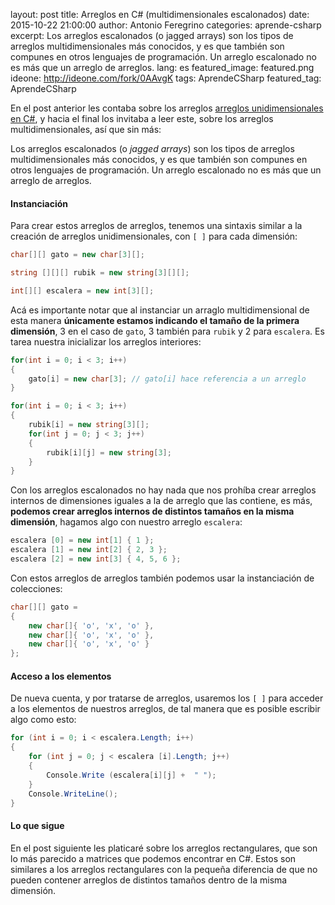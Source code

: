 layout: post
title: Arreglos en C# (multidimensionales escalonados)
date: 2015-10-22 21:00:00
author: Antonio Feregrino
categories: aprende-csharp
excerpt: Los arreglos escalonados (o jagged arrays) son los tipos de arreglos multidimensionales más conocidos, y es que también son compunes en otros lenguajes de programación. Un arreglo escalonado no es más que un arreglo de arreglos.
lang: es
featured_image: featured.png
ideone: http://ideone.com/fork/0AAvgK
tags: AprendeCSharp
featured_tag: AprendeCSharp

En el post anterior les contaba sobre los arreglos <a href="/post/arreglos-en-c-sharp-parte-1">arreglos unidimensionales en C#</a>, y hacia el final los invitaba a leer este, sobre los arreglos multidimensionales, así que sin más:  

Los arreglos escalonados (o *jagged arrays*) son los tipos de arreglos multidimensionales más conocidos, y es que también son compunes en otros lenguajes de programación. Un arreglo escalonado no es más que un arreglo de arreglos.

#### Instanciación  
Para crear estos arreglos de arreglos, tenemos una sintaxis similar a la creación de arreglos unidimensionales, con `[ ]` para cada dimensión: 
```csharp  			
char[][] gato = new char[3][];

string [][][] rubik = new string[3][][];

int[][] escalera = new int[3][];
```  
Acá es importante notar que al instanciar un arraglo multidimensional de esta manera **únicamente estamos indicando el tamaño de la primera dimensión**, 3 en el caso de `gato`, 3 también para `rubik` y 2 para `escalera`. Es tarea nuestra inicializar los arreglos interiores: 
```csharp  			
for(int i = 0; i < 3; i++)
{
	gato[i] = new char[3]; // gato[i] hace referencia a un arreglo
}
```   
```csharp  			
for(int i = 0; i < 3; i++)
{
	rubik[i] = new string[3][];
	for(int j = 0; j < 3; j++)
	{
		rubik[i][j] = new string[3];
	}
}
```  
Con los arreglos escalonados no hay nada que nos prohíba crear arreglos internos de dimensiones iguales a la de arreglo que las contiene, es más, **podemos crear arreglos internos de distintos tamaños en la misma dimensión**, hagamos algo con nuestro arreglo `escalera`:   
```csharp  			
escalera [0] = new int[1] { 1 };
escalera [1] = new int[2] { 2, 3 };
escalera [2] = new int[3] { 4, 5, 6 };
```  
Con estos arreglos de arreglos también podemos usar la instanciación de colecciones:   
```csharp  	
char[][] gato = 
{
	new char[]{ 'o', 'x', 'o' },
	new char[]{ 'o', 'x', 'o' },
	new char[]{ 'o', 'x', 'o' }
};
```  
  
#### Acceso a los elementos  
De nueva cuenta, y por tratarse de arreglos, usaremos los `[ ]` para acceder a los elementos de nuestros arreglos, de tal manera que es posible escribir algo como esto:   
```csharp   
for (int i = 0; i < escalera.Length; i++)
{
	for (int j = 0; j < escalera [i].Length; j++) 
	{
		Console.Write (escalera[i][j] +  " ");
	}
	Console.WriteLine();
}    
```  

#### Lo que sigue
En el post siguiente les platicaré sobre los arreglos rectangulares, que son lo más parecido a matrices que podemos encontrar en C#. Estos son similares a los arreglos rectangulares con la pequeña diferencia de que no pueden contener arreglos de distintos tamaños dentro de la misma dimensión.